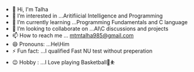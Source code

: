* 👋 Hi, I'm Talha
* 👀 I’m interested in ...Aritifiicial Intelligence and Programming
* 🌱 I’m currently learning ...Programming Fundamentals and C language
* 💞️ I’m looking to collaborate on ...AI\C discussions and projects
* 📫 How to reach me ... mtmtalha985@gmail.com
* 😄 Pronouns: ...He\Him
* ⚡ Fun fact: ...I qualified Fast NU test without preperation
* 😉 Hobby : ...I Love playing Basketball🏀⛹️

